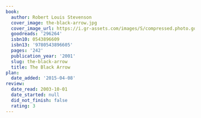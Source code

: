 ```yaml
---
book:
  author: Robert Louis Stevenson
  cover_image: the-black-arrow.jpg
  cover_image_url: https://i.gr-assets.com/images/S/compressed.photo.goodreads.com/books/1328014614l/296264._SX98_.jpg
  goodreads: '296264'
  isbn10: 0543896609
  isbn13: '9780543896605'
  pages: '242'
  publication_year: '2001'
  slug: the-black-arrow
  title: The Black Arrow
plan:
  date_added: '2015-04-08'
review:
  date_read: 2003-10-01
  date_started: null
  did_not_finish: false
  rating: 3
---
```

